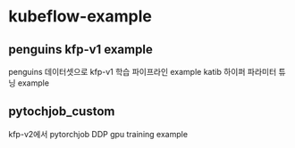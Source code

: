 # kubeflow-example

## penguins kfp-v1 example
penguins 데이터셋으로 kfp-v1 학습 파이프라인 example
katib 하이퍼 파라미터 튜닝 example 

## pytochjob_custom
kfp-v2에서 pytorchjob DDP gpu training example
